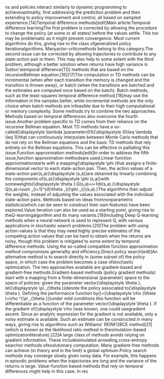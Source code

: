ns and policies interact similarly to dynamic programming to achieveoptimality, first addressing the prediction problem and then extending to policy improvement and control, all based on sampled experience.[14]Temporal difference methods[edit]Main article:Temporal difference learningThe first problem is corrected by allowing the procedure to change the policy (at some or all states) before the values settle. This too may be problematic as it might prevent convergence. Most current algorithms do this, giving rise to the class ofgeneralized policy iterationalgorithms. Manyactor-criticmethods belong to this category.The second issue can be corrected by allowing trajectories to contribute to any state-action pair in them. This may also help to some extent with the third problem, although a better solution when returns have high variance is Sutton'stemporal difference(TD) methods that are based on the recursiveBellman equation.[16][17]The computation in TD methods can be incremental (when after each transition the memory is changed and the transition is thrown away), or batch (when the transitions are batched and the estimates are computed once based on the batch). Batch methods, such as the least-squares temporal difference method,[18]may use the information in the samples better, while incremental methods are the only choice when batch methods are infeasible due to their high computational or memory complexity. Some methods try to combine the two approaches. Methods based on temporal differences also overcome the fourth issue.Another problem specific to TD comes from their reliance on the recursive Bellman equation. Most TD methods have a so-called{\displaystyle \lambda }parameter(01){\displaystyle (0\leq \lambda \leq 1)}that can continuously interpolate between Monte Carlo methods that do not rely on the Bellman equations and the basic TD methods that rely entirely on the Bellman equations. This can be effective in palliating this issue.Function approximation methods[edit]In order to address the fifth issue,function approximation methodsare used.Linear function approximationstarts with a mapping{\displaystyle \phi }that assigns a finite-dimensional vector to each state-action pair. Then, the action values of a state-action pair(s,a){\displaystyle (s,a)}are obtained by linearly combining the components of(s,a){\displaystyle \phi (s,a)}with someweights{\displaystyle \theta }:Q(s,a)=i=1dii(s,a).{\displaystyle Q(s,a)=\sum _{i=1}^{d}\theta _{i}\phi _{i}(s,a).}The algorithms then adjust the weights, instead of adjusting the values associated with the individual state-action pairs. Methods based on ideas fromnonparametric statistics(which can be seen to construct their own features) have been explored.Value iteration can also be used as a starting point, giving rise to theQ-learningalgorithm and its many variants.[19]Including Deep Q-learning methods when a neural network is used to represent Q, with various applications in stochastic search problems.[20]The problem with using action-values is that they may need highly precise estimates of the competing action values that can be hard to obtain when the returns are noisy, though this problem is mitigated to some extent by temporal difference methods. Using the so-called compatible function approximation method compromises generality and efficiency.Direct policy search[edit]An alternative method is to search directly in (some subset of) the policy space, in which case the problem becomes a case ofstochastic optimization. The two approaches available are gradient-based and gradient-free methods.Gradient-based methods (policy gradient methods) start with a mapping from a finite-dimensional (parameter) space to the space of policies: given the parameter vector{\displaystyle \theta }, let{\displaystyle \pi _{\theta }}denote the policy associated to{\displaystyle \theta }. Defining the performance function by()={\displaystyle \rho (\theta )=\rho ^{\pi _{\theta }}}under mild conditions this function will be differentiable as a function of the parameter vector{\displaystyle \theta }. If the gradient of{\displaystyle \rho }was known, one could usegradient ascent. Since an analytic expression for the gradient is not available, only a noisy estimate is available. Such an estimate can be constructed in many ways, giving rise to algorithms such as Williams' REINFORCE method[21](which is known as the likelihood ratio method in thesimulation-based optimizationliterature).[22]A large class of methods avoids relying on gradient information. These includesimulated annealing,cross-entropy searchor methods ofevolutionary computation. Many gradient-free methods can achieve (in theory and in the limit) a global optimum.Policy search methods may converge slowly given noisy data. For example, this happens in episodic problems when the trajectories are long and the variance of the returns is large. Value-function based methods that rely on temporal differences might help in this case. In rec